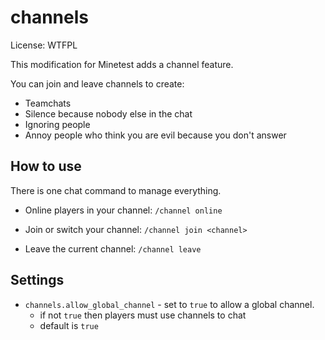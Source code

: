 channels
========

License: WTFPL


This modification for Minetest adds a channel feature.

You can join and leave channels to create:

* Teamchats
* Silence because nobody else in the chat
* Ignoring people
* Annoy people who think you are evil because you don't answer

How to use
----------

There is one chat command to manage everything.

* Online players in your channel:  `/channel online`

* Join or switch your channel:     `/channel join <channel>`

* Leave the current channel:       `/channel leave`

Settings
--------

* `channels.allow_global_channel` - set to `true` to allow a global channel.
    * if not `true` then players must use channels to chat
    * default is `true`
